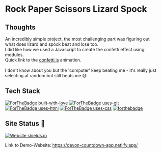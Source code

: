 # Rock Paper Scissors Lizard Spock

## Thoughts

An incredibly simple project, the most challenging part was figuring out what does lizard and spock beat and lose too.<br>I did like how we used a Javascript to create the confetti effect using modules.<br>
Quick link to the [confetti.js](https://www.cssscript.com/confetti-falling-animation/) animation.
<br>
<br>
I don't know about you but the 'computer' keep beating me - it's really just selecting at random but still beats me.😅



## Tech Stack
[![ForTheBadge built-with-love](http://ForTheBadge.com/images/badges/built-with-love.svg)](https://github.com/sahiljamwal)
[![ForTheBadge uses-git](http://ForTheBadge.com/images/badges/uses-git.svg)](https://GitHub.com/)
[![ForTheBadge uses-html](http://ForTheBadge.com/images/badges/uses-html.svg)](http://ForTheBadge.com)
[![ForTheBadge uses-css](http://ForTheBadge.com/images/badges/uses-css.svg)](http://ForTheBadge.com)
[![forthebadge](https://forthebadge.com/images/badges/made-with-javascript.svg)](https://forthebadge.com)



## Site Status 🎯
[![Website shields.io](https://img.shields.io/website-up-down-green-red/http/shields.io.svg)](http://shields.io/)

Link to Demo-Website: https://devon-countdown-app.netlify.app/